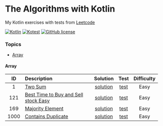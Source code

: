 [//]: # (Copyright [2023] [Anton Kotler kotler.developer@gmail.com] License MIT)

# The Algorithms with Kotlin

My Kotlin exercises with tests from [Leetcode](https://leetcode.com/kotlerdev)

[//]: # ([![Kotlin Stable]&#40;https://kotl.in/badges/stable.svg&#41;]&#40;https://kotlinlang.org/docs/components-stability.html&#41;)
[![Kotlin](https://img.shields.io/badge/kotlin-1.9.10-a571e6.svg)](http://kotlinlang.org)
[![Kotest](https://img.shields.io/badge/kotest-5.7-61904f.svg)](https://kotest.io)
[![GitHub license](https://img.shields.io/badge/license-MIT-548af7.svg)](https://www.apache.org/licenses/LICENSE-2.0)

### Topics

- [Array](#array)

[//]: # (- [Stack]&#40;#stack&#41;)

[//]: # (- [Linked List]&#40;#linked-list&#41;)

[//]: # (- [String]&#40;#string&#41;)

[//]: # (- [Binary Tree]&#40;#binary-tree&#41;)

[//]: # (- [Binary Search]&#40;#binary-search&#41;)

[//]: # (- [Graph]&#40;#graph&#41;)

[//]: # (- [Binary Search Tree]&#40;#binary-search-tree&#41;)

[//]: # (- [Hash Table]&#40;#hash-table&#41;)

[//]: # (- [Dynamic Programming]&#40;#dynamic-programming&#41;)

[//]: # (- [Binary]&#40;#binary&#41;)

[//]: # (- [Math]&#40;#math&#41;)

[//]: # (- [Heap]&#40;#heap&#41;)

[//]: # (- [Trie]&#40;#trie&#41;)

[//]: # (- [Recursion]&#40;#recursion&#41;)

[//]: # (- [Matrix]&#40;#matrix&#41;)

[//]: # (- [Queue]&#40;#queue&#41;)

#### Array

|  ID  | Description                                                                                      |                             Solution                              |                               Test                                | Difficulty |
|:----:|:-------------------------------------------------------------------------------------------------|:-----------------------------------------------------------------:|:-----------------------------------------------------------------:|:----------:|
|  1   | [Two Sum](src/main/kotlin/exercise100/easy/id1/Description1.md)                                  |   [solution](src/main/kotlin/exercise100/easy/id1/Solution1.kt)   |   [test](src/test/kotlin/exercise100/easy/id1/Solution1Test.kt)   |    Easy    |
| 121  | [Best Time to Buy and Sell stock Easy](src/main/kotlin/exercise100/easy/id121/Description121.md) | [solution](src/main/kotlin/exercise100/easy/id121/Solution121.kt) | [test](src/test/kotlin/exercise100/easy/id121/Solution121Test.kt) |    Easy    |
| 169  | [Majority Element]()                                                                             |                           [solution]()                            |                             [test]()                              |    Easy    |
| 1000 | [Contains Duplicate]()                                                                           |                           [solution]()                            |                             [test]()                              |    Easy    |

[//]: # (https://www.techinterviewhandbook.org/grind75?weeks=26&hours=40&grouping=topics)

[//]: # (https://github.com/ikatyang/emoji-cheat-sheet)

[//]: # (https://codex.so/licenses)